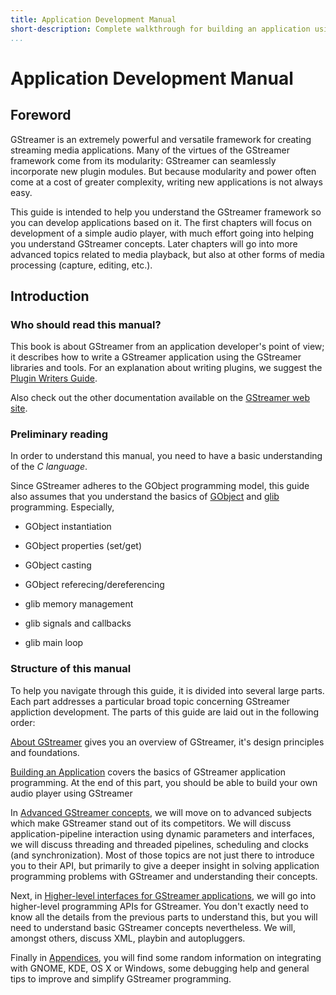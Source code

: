 ```yaml
---
title: Application Development Manual
short-description: Complete walkthrough for building an application using GStreamer
...
```


# Application Development Manual

## Foreword

GStreamer is an extremely powerful and versatile framework for creating
streaming media applications. Many of the virtues of the GStreamer
framework come from its modularity: GStreamer can seamlessly incorporate
new plugin modules. But because modularity and power often come at a
cost of greater complexity, writing new applications is not always easy.

This guide is intended to help you understand the GStreamer framework
so you can develop applications based on it. The first
chapters will focus on development of a simple audio player, with much
effort going into helping you understand GStreamer concepts. Later
chapters will go into more advanced topics related to media playback,
but also at other forms of media processing (capture, editing, etc.).

## Introduction

### Who should read this manual?

This book is about GStreamer from an application developer's point of
view; it describes how to write a GStreamer application using the
GStreamer libraries and tools. For an explanation about writing plugins,
we suggest the [Plugin Writers Guide](pwg/index.md).

Also check out the other documentation available on the [GStreamer web
site](http://gstreamer.freedesktop.org/documentation/).

### Preliminary reading

In order to understand this manual, you need to have a basic
understanding of the *C language*.

Since GStreamer adheres to the GObject programming model, this guide
also assumes that you understand the basics of
[GObject](http://library.gnome.org/devel/gobject/stable/) and
[glib](http://library.gnome.org/devel/glib/stable/) programming.
Especially,

  - GObject instantiation

  - GObject properties (set/get)

  - GObject casting

  - GObject referecing/dereferencing

  - glib memory management

  - glib signals and callbacks

  - glib main loop

### Structure of this manual

To help you navigate through this guide, it is divided into several
large parts. Each part addresses a particular broad topic concerning
GStreamer appliction development. The parts of this guide are laid out
in the following order:

[About GStreamer](manual/introduction/index.md) gives you an overview of
GStreamer, it's design principles and foundations.

[Building an Application](manual/building/index.md) covers the basics of
GStreamer application programming. At the end of this part, you should
be able to build your own audio player using GStreamer

In [Advanced GStreamer concepts](manual/advanced/index.md), we will move on to
advanced subjects which make GStreamer stand out of its competitors. We
will discuss application-pipeline interaction using dynamic parameters
and interfaces, we will discuss threading and threaded pipelines,
scheduling and clocks (and synchronization). Most of those topics are
not just there to introduce you to their API, but primarily to give a
deeper insight in solving application programming problems with
GStreamer and understanding their concepts.

Next, in [Higher-level interfaces for GStreamer
applications](manual/advanced/index.md), we will go into higher-level
programming APIs for GStreamer. You don't exactly need to know all the
details from the previous parts to understand this, but you will need to
understand basic GStreamer concepts nevertheless. We will, amongst
others, discuss XML, playbin and autopluggers.

Finally in [Appendices](manual/appendix/index.md), you will find some random
information on integrating with GNOME, KDE, OS X or Windows, some
debugging help and general tips to improve and simplify GStreamer
programming.
